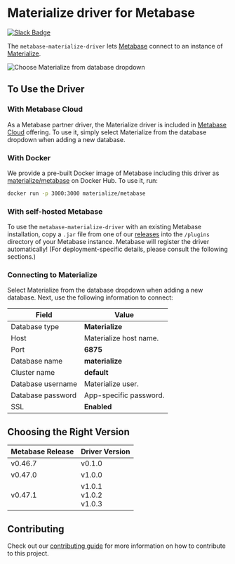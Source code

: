 # Materialize driver for Metabase

[![Slack Badge](https://img.shields.io/badge/Join%20us%20on%20Slack!-blueviolet?style=flat&logo=slack&link=https://materialize.com/s/chat)](https://materialize.com/s/chat)

The `metabase-materialize-driver` lets
[Metabase](https://github.com/metabase/metabase) connect to an instance of
[Materialize](https://github.com/MaterializeInc/materialize).

![Choose Materialize from database dropdown](https://github-production-user-asset-6210df.s3.amazonaws.com/21223421/268976090-6ed5b4b0-abb0-48dc-862f-b2284cb878d7.png)

## To Use the Driver

### With Metabase Cloud

As a Metabase partner driver, the Materialize driver is
included in [Metabase Cloud](https://www.metabase.com/docs/latest/cloud/start) offering.
To use it, simply select Materialize from the database dropdown when adding a new database.

### With Docker

We provide a pre-built Docker image of Metabase including this driver as
[materialize/metabase][] on Docker Hub. To use it, run:

```bash
docker run -p 3000:3000 materialize/metabase
```

### With self-hosted Metabase

To use the `metabase-materialize-driver` with an existing Metabase
installation, copy a `.jar` file from one of our [releases][] into the
`/plugins` directory of your Metabase instance. Metabase will register the
driver automatically! (For deployment-specific details, please consult the
following sections.)

### Connecting to Materialize

Select Materialize from the database dropdown when adding a new database.
Next, use the following information to connect:

| Field             | Value                  |
| ----------------- | ---------------------- |
| Database type     | **Materialize**        |
| Host              | Materialize host name. |
| Port              | **6875**               |
| Database name     | **materialize**        |
| Cluster name      | **default**            |
| Database username | Materialize user.      |
| Database password | App-specific password. |
| SSL               | **Enabled**            |

[releases]: https://github.com/MaterializeInc/metabase-materialize-driver/releases
[materialize/metabase]: https://hub.docker.com/repository/docker/materialize/metabase

## Choosing the Right Version

Metabase Release | Driver Version
---------------- | --------------
v0.46.7          | v0.1.0
v0.47.0          | v1.0.0
v0.47.1          | v1.0.1 <br> v1.0.2 <br> v1.0.3

## Contributing

Check out our [contributing guide](CONTRIBUTING.md) for more information on how
to contribute to this project.
